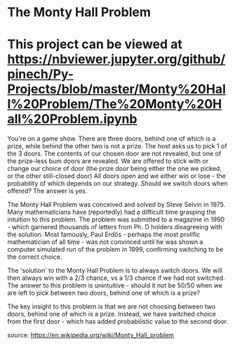 # The Monty Hall Problem

# This project can be viewed at https://nbviewer.jupyter.org/github/pinech/Py-Projects/blob/master/Monty%20Hall%20Problem/The%20Monty%20Hall%20Problem.ipynb

You're on a game show. There are three doors, behind one of which is a prize, while behind the other two is not a prize.
The host asks us to pick 1 of the 3 doors. The contents of our chosen door are not revealed, but one of the prize-less bum doors are revealed.
We are offered to stick with or change our choice of door (the prize door being either the one we picked, or the other still-closed door)
All doors open and we either win or lose - the probability of which depends on our strategy.
Should we switch doors when offered? The answer is yes. 

The Monty Hall Problem was conceived and solved by Steve Selvin in 1975.
Many mathematicians have (reportedly) had a difficult time grasping the intuition to this problem.
The problem was submitted to a magazine in 1990 - which garnered thousands of letters from Ph. D holders disagreeing with the solution.
Most famously, Paul Erdős - perhaps the most prolific mathematician of all time - was not convinced until he was shown a computer simulated run of the problem in 1999, confirming switching to be the correct choice.

The 'solution' to the Monty Hall Problem is to always switch doors. We will then always win with a 2/3 chance, vs a 1/3 chance if we had not switched. 
The answer to this problem is unintuitive - should it not be 50/50 when we are left to pick between two doors, behind one of which is a prize?

The key insight to this problem is that we are not choosing between two doors, behind one of which is a prize. 
Instead, we have switched choice from the first door - which has added probabilistic value to the second door. 


source: https://en.wikipedia.org/wiki/Monty_Hall_problem
